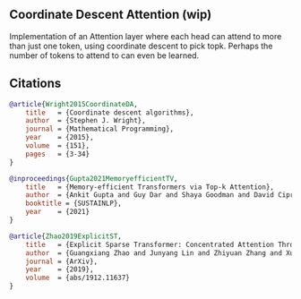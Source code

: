 ## Coordinate Descent Attention (wip)

Implementation of an Attention layer where each head can attend to more than just one token, using coordinate descent to pick topk. Perhaps the number of tokens to attend to can even be learned.

## Citations

```bibtex
@article{Wright2015CoordinateDA,
    title   = {Coordinate descent algorithms},
    author  = {Stephen J. Wright},
    journal = {Mathematical Programming},
    year    = {2015},
    volume  = {151},
    pages   = {3-34}
}
```

```bibtex
@inproceedings{Gupta2021MemoryefficientTV,
    title   = {Memory-efficient Transformers via Top-k Attention},
    author  = {Ankit Gupta and Guy Dar and Shaya Goodman and David Ciprut and Jonathan Berant},
    booktitle = {SUSTAINLP},
    year    = {2021}
}
```

```bibtex
@article{Zhao2019ExplicitST,
    title   = {Explicit Sparse Transformer: Concentrated Attention Through Explicit Selection},
    author  = {Guangxiang Zhao and Junyang Lin and Zhiyuan Zhang and Xuancheng Ren and Qi Su and Xu Sun},
    journal = {ArXiv},
    year    = {2019},
    volume  = {abs/1912.11637}
}
```
